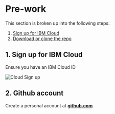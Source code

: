 # Pre-work

This section is broken up into the following steps:

1. [Sign up for IBM Cloud](pre-work.md#1-sign-up-for-ibm-cloud)
2. [Download or clone the repo](pre-work.md#2-download-or-clone-the-repo)

## 1. Sign up for IBM Cloud

Ensure you have an IBM Cloud ID

![Cloud Sign up](../.gitbook/assets/ibm-cloud-sign-up.png)

## 2. Github account

Create a personal account at **[github.com](http://github.com)**

